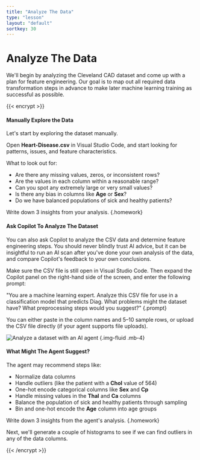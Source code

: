 ```yaml
---
title: "Analyze The Data"
type: "lesson"
layout: "default"
sortkey: 30
---
```


# Analyze The Data

We'll begin by analyzing the Cleveland CAD dataset and come up with a plan for feature engineering. Our goal is to map out all required data transformation steps in advance to make later machine learning training as successful as possible.

{{< encrypt >}}

#### Manually Explore the Data

Let's start by exploring the dataset manually.

Open **Heart-Disease.csv** in Visual Studio Code, and start looking for patterns, issues, and feature characteristics.

What to look out for:

-    Are there any missing values, zeros, or inconsistent rows?
-    Are the values in each column within a reasonable range?
-    Can you spot any extremely large or very small values?
-    Is there any bias in columns like **Age** or **Sex**?
-    Do we have balanced populations of sick and healthy patients?

Write down 3 insights from your analysis.
{.homework}

#### Ask Copilot To Analyze The Dataset

You can also ask Copilot to analyze the CSV data and determine feature engineering steps. You should never blindly trust AI advice, but it can be insightful to run an AI scan after you've done your own analysis of the data, and compare Copilot's feedback to your own conclusions. 

Make sure the CSV file is still open in Visual Studio Code. Then expand the Copilot panel on the right-hand side of the screen, and enter the following prompt:

"You are a machine learning expert. Analyze this CSV file for use in a classification model that predicts Diag. What problems might the dataset have? What preprocessing steps would you suggest?"
{.prompt}

You can either paste in the column names and 5–10 sample rows, or upload the CSV file directly (if your agent supports file uploads).

![Analyze a dataset with an AI agent](../img/analyze.jpg)
{.img-fluid .mb-4}

#### What Might The Agent Suggest?

The agent may recommend steps like:

-    Normalize data columns
-    Handle outliers (like the patient with a **Chol** value of 564)
-    One-hot encode categorical columns like **Sex** and **Cp**
-    Handle missing values in the **Thal** and **Ca** columns
-    Balance the population of sick and healthy patients through sampling
-    Bin and one-hot encode the **Age** column into age groups

Write down 3 insights from the agent's analysis.
{.homework}

Next, we'll generate a couple of histograms to see if we can find outliers in any of the data columns. 

{{< /encrypt >}}